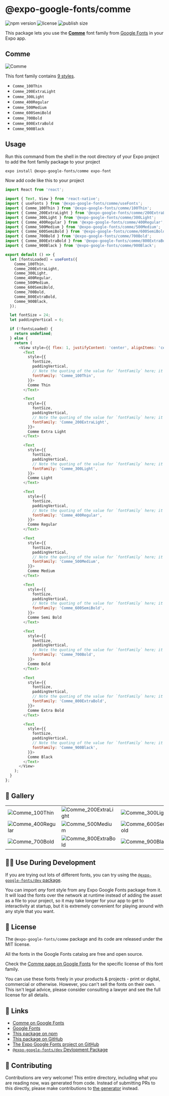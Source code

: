 # @expo-google-fonts/comme

![npm version](https://flat.badgen.net/npm/v/@expo-google-fonts/comme)
![license](https://flat.badgen.net/github/license/expo/google-fonts)
![publish size](https://flat.badgen.net/packagephobia/install/@expo-google-fonts/comme)

This package lets you use the [**Comme**](https://fonts.google.com/specimen/Comme) font family from [Google Fonts](https://fonts.google.com/) in your Expo app.

## Comme

![Comme](./font-family.png)

This font family contains [9 styles](#-gallery).

- `Comme_100Thin`
- `Comme_200ExtraLight`
- `Comme_300Light`
- `Comme_400Regular`
- `Comme_500Medium`
- `Comme_600SemiBold`
- `Comme_700Bold`
- `Comme_800ExtraBold`
- `Comme_900Black`

## Usage

Run this command from the shell in the root directory of your Expo project to add the font family package to your project
```sh
expo install @expo-google-fonts/comme expo-font
```

Now add code like this to your project
```js
import React from 'react';

import { Text, View } from 'react-native';
import { useFonts } from '@expo-google-fonts/comme/useFonts';
import { Comme_100Thin } from '@expo-google-fonts/comme/100Thin';
import { Comme_200ExtraLight } from '@expo-google-fonts/comme/200ExtraLight';
import { Comme_300Light } from '@expo-google-fonts/comme/300Light';
import { Comme_400Regular } from '@expo-google-fonts/comme/400Regular';
import { Comme_500Medium } from '@expo-google-fonts/comme/500Medium';
import { Comme_600SemiBold } from '@expo-google-fonts/comme/600SemiBold';
import { Comme_700Bold } from '@expo-google-fonts/comme/700Bold';
import { Comme_800ExtraBold } from '@expo-google-fonts/comme/800ExtraBold';
import { Comme_900Black } from '@expo-google-fonts/comme/900Black';

export default () => {
  let [fontsLoaded] = useFonts({
    Comme_100Thin,
    Comme_200ExtraLight,
    Comme_300Light,
    Comme_400Regular,
    Comme_500Medium,
    Comme_600SemiBold,
    Comme_700Bold,
    Comme_800ExtraBold,
    Comme_900Black,
  });

  let fontSize = 24;
  let paddingVertical = 6;

  if (!fontsLoaded) {
    return undefined;
  } else {
    return (
      <View style={{ flex: 1, justifyContent: 'center', alignItems: 'center' }}>
        <Text
          style={{
            fontSize,
            paddingVertical,
            // Note the quoting of the value for `fontFamily` here; it expects a string!
            fontFamily: 'Comme_100Thin',
          }}>
          Comme Thin
        </Text>

        <Text
          style={{
            fontSize,
            paddingVertical,
            // Note the quoting of the value for `fontFamily` here; it expects a string!
            fontFamily: 'Comme_200ExtraLight',
          }}>
          Comme Extra Light
        </Text>

        <Text
          style={{
            fontSize,
            paddingVertical,
            // Note the quoting of the value for `fontFamily` here; it expects a string!
            fontFamily: 'Comme_300Light',
          }}>
          Comme Light
        </Text>

        <Text
          style={{
            fontSize,
            paddingVertical,
            // Note the quoting of the value for `fontFamily` here; it expects a string!
            fontFamily: 'Comme_400Regular',
          }}>
          Comme Regular
        </Text>

        <Text
          style={{
            fontSize,
            paddingVertical,
            // Note the quoting of the value for `fontFamily` here; it expects a string!
            fontFamily: 'Comme_500Medium',
          }}>
          Comme Medium
        </Text>

        <Text
          style={{
            fontSize,
            paddingVertical,
            // Note the quoting of the value for `fontFamily` here; it expects a string!
            fontFamily: 'Comme_600SemiBold',
          }}>
          Comme Semi Bold
        </Text>

        <Text
          style={{
            fontSize,
            paddingVertical,
            // Note the quoting of the value for `fontFamily` here; it expects a string!
            fontFamily: 'Comme_700Bold',
          }}>
          Comme Bold
        </Text>

        <Text
          style={{
            fontSize,
            paddingVertical,
            // Note the quoting of the value for `fontFamily` here; it expects a string!
            fontFamily: 'Comme_800ExtraBold',
          }}>
          Comme Extra Bold
        </Text>

        <Text
          style={{
            fontSize,
            paddingVertical,
            // Note the quoting of the value for `fontFamily` here; it expects a string!
            fontFamily: 'Comme_900Black',
          }}>
          Comme Black
        </Text>
      </View>
    );
  }
};

```

## 🔡 Gallery


||||
|-|-|-|
|![Comme_100Thin](.//100Thin/Comme_100Thin.ttf.png)|![Comme_200ExtraLight](.//200ExtraLight/Comme_200ExtraLight.ttf.png)|![Comme_300Light](.//300Light/Comme_300Light.ttf.png)||
|![Comme_400Regular](.//400Regular/Comme_400Regular.ttf.png)|![Comme_500Medium](.//500Medium/Comme_500Medium.ttf.png)|![Comme_600SemiBold](.//600SemiBold/Comme_600SemiBold.ttf.png)||
|![Comme_700Bold](.//700Bold/Comme_700Bold.ttf.png)|![Comme_800ExtraBold](.//800ExtraBold/Comme_800ExtraBold.ttf.png)|![Comme_900Black](.//900Black/Comme_900Black.ttf.png)||


## 👩‍💻 Use During Development

If you are trying out lots of different fonts, you can try using the [`@expo-google-fonts/dev` package](https://github.com/expo/google-fonts/tree/master/font-packages/dev#readme).

You can import *any* font style from any Expo Google Fonts package from it. It will load the fonts
over the network at runtime instead of adding the asset as a file to your project, so it may take longer
for your app to get to interactivity at startup, but it is extremely convenient
for playing around with any style that you want.

## 📖 License

The `@expo-google-fonts/comme` package and its code are released under the MIT license.

All the fonts in the Google Fonts catalog are free and open source.

Check the [Comme page on Google Fonts](https://fonts.google.com/specimen/Comme) for the specific license of this font family.

You can use these fonts freely in your products & projects - print or digital, commercial or otherwise. However, you can't sell the fonts on their own. This isn't legal advice, please consider consulting a lawyer and see the full license for all details.

## 🔗 Links

- [Comme on Google Fonts](https://fonts.google.com/specimen/Comme)
- [Google Fonts](https://fonts.google.com/)
- [This package on npm](https://www.npmjs.com/package/@expo-google-fonts/comme)
- [This package on GitHub](https://github.com/expo/google-fonts/tree/master/font-packages/comme)
- [The Expo Google Fonts project on GitHub](https://github.com/expo/google-fonts)
- [`@expo-google-fonts/dev` Devlopment Package](https://github.com/expo/google-fonts/tree/master/font-packages/dev)

## 🤝 Contributing

Contributions are very welcome! This entire directory, including what you are reading now, was generated from code. Instead of submitting PRs to this directly, please make contributions to [the generator](https://github.com/expo/google-fonts/tree/master/packages/generator) instead.
